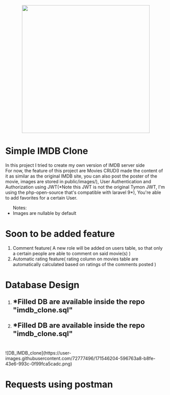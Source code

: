 <p align="center"><a href="https://laravel.com" target="_blank"><img src="https://raw.githubusercontent.com/laravel/art/master/logo-lockup/5%20SVG/2%20CMYK/1%20Full%20Color/laravel-logolockup-cmyk-red.svg" width="400"></a></p>

</hr>

<h1>Simple IMDB Clone</h1>

<p>
    In this project I tried to create my own version of IMDB server side
</br>
    For now, the feature of this project are Movies CRUD(I made the content of it as similar as the original IMDB site, you can also post the poster of the movie, images are stored in public/images/), User Authentication and Authorization using JWT(*Note this JWT is not the original Tymon JWT, I'm using the php-open-source that's compatible with laravel 9*), You're able to add favorites for a certain User.</br>

<ul>
    Notes: 
   <li>Images are nullable by default</li> 
</ul>

</p>

<h1>Soon to be added feature</h1>
<ol>
    <li>Comment feature( A new role will be added on users table, so that only a certain people are able to comment on said movie(s) )</li>
    <li>Automatic rating feature( rating column on movies table are  automatically calculated based on ratings of the comments posted )</li>
</ol>

<h1>Database Design</h1>

<ol>
    <li><p style="font-size:22px; font-weight:bold;">*Filled DB are available inside the repo "imdb_clone.sql"</p></li>
    <li><p style="font-size:22px; font-weight:bold;">*Filled DB are available inside the repo "imdb_clone.sql"</p></li>
</ol>

</br>
![DB_IMDB_clone](https://user-images.githubusercontent.com/72777496/171546204-596763a8-b8fe-43e6-993c-0f99fca5cadc.png)</br>

<h1>Requests using postman</h1>

